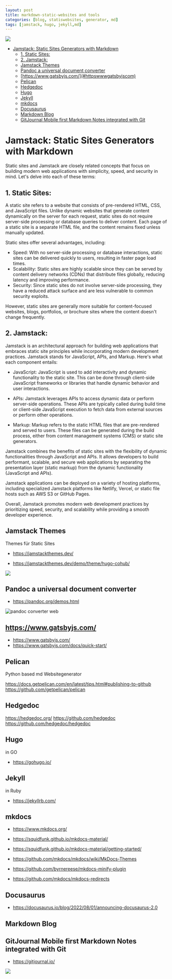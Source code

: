 ```yaml
---
layout: post
title: markdown-static-websites and tools
categories: [blog, statiswebsites, generator, md]
tags: [jamstack, hugo, jekyll,md]
---
```

![](../pics/20230705180039_jamstackThems.png)

- [Jamstack: Static Sites Generators with Markdown](#jamstack-static-sites-generators-with-markdown)
  - [1. Static Sites:](#1-static-sites)
  - [2. Jamstack:](#2-jamstack)
  - [Jamstack Themes](#jamstack-themes)
  - [Pandoc a universal document converter](#pandoc-a-universal-document-converter)
  - [https://www.gatsbyjs.com/](#httpswwwgatsbyjscom)
  - [Pelican](#pelican)
  - [Hedgedoc](#hedgedoc)
  - [Hugo](#hugo)
  - [Jekyll](#jekyll)
  - [mkdocs](#mkdocs)
  - [Docusaurus](#docusaurus)
  - [Markdown Blog](#markdown-blog)
  - [GitJournal Mobile first Markdown Notes integrated with Git](#gitjournal-mobile-first-markdown-notes-integrated-with-git)

# Jamstack: Static Sites Generators with Markdown
Static sites and Jamstack are closely related concepts that focus on building modern web applications with simplicity, speed, and security in mind. Let's delve into each of these terms:

## 1. Static Sites:
A static site refers to a website that consists of pre-rendered HTML, CSS, and JavaScript files. Unlike dynamic websites that generate content dynamically on the server for each request, static sites do not require server-side processing or database queries to deliver content. Each page of a static site is a separate HTML file, and the content remains fixed unless manually updated.

Static sites offer several advantages, including:

- Speed: With no server-side processing or database interactions, static sites can be delivered quickly to users, resulting in faster page load times.
- Scalability: Static sites are highly scalable since they can be served by content delivery networks (CDNs) that distribute files globally, reducing latency and improving performance.
- Security: Since static sites do not involve server-side processing, they have a reduced attack surface and are less vulnerable to common security exploits.

However, static sites are generally more suitable for content-focused websites, blogs, portfolios, or brochure sites where the content doesn't change frequently.

## 2. Jamstack:
Jamstack is an architectural approach for building web applications that embraces static site principles while incorporating modern development practices. Jamstack stands for JavaScript, APIs, and Markup. Here's what each component entails:

- JavaScript: JavaScript is used to add interactivity and dynamic functionality to the static site. This can be done through client-side JavaScript frameworks or libraries that handle dynamic behavior and user interactions.

- APIs: Jamstack leverages APIs to access dynamic data or perform server-side operations. These APIs are typically called during build time or client-side JavaScript execution to fetch data from external sources or perform other operations.

- Markup: Markup refers to the static HTML files that are pre-rendered and served to users. These files can be generated during the build process, either from content management systems (CMS) or static site generators.

Jamstack combines the benefits of static sites with the flexibility of dynamic functionalities through JavaScript and APIs. It allows developers to build performant, scalable, and secure web applications by separating the presentation layer (static markup) from the dynamic functionality (JavaScript and APIs).

Jamstack applications can be deployed on a variety of hosting platforms, including specialized Jamstack platforms like Netlify, Vercel, or static file hosts such as AWS S3 or GitHub Pages.

Overall, Jamstack promotes modern web development practices by prioritizing speed, security, and scalability while providing a smooth developer experience.
## Jamstack Themes

Themes für Static Sites 

- <https://jamstackthemes.dev/>

- <https://jamstackthemes.dev/demo/theme/hugo-cohub/>

![](../pics/20230705175922_jamstack_themes.png)

## Pandoc a universal document converter

- <https://pandoc.org/demos.html>

![pandoc converter web](../pic/20220822123415.png)  

## https://www.gatsbyjs.com/

- <https://www.gatsbyjs.com/>
- <https://www.gatsbyjs.com/docs/quick-start/>


## Pelican 

Python based md Websitegenerator 

<https://docs.getpelican.com/en/latest/tips.html#publishing-to-github>
<https://github.com/getpelican/pelican>

## Hedgedoc
<https://hedgedoc.org/>
<https://github.com/hedgedoc>
<https://github.com/hedgedoc/hedgedoc>

## Hugo 
in GO 
- <https://gohugo.io/>


## Jekyll 
in Ruby 
- <https://jekyllrb.com/>

## mkdocs
- <https://www.mkdocs.org/>

- <https://squidfunk.github.io/mkdocs-material/>
- <https://squidfunk.github.io/mkdocs-material/getting-started/>

- <https://github.com/mkdocs/mkdocs/wiki/MkDocs-Themes>

- <https://github.com/byrnereese/mkdocs-minify-plugin>

- <https://github.com/mkdocs/mkdocs-redirects>

## Docusaurus 

- <https://docusaurus.io/blog/2022/08/01/announcing-docusaurus-2.0>

## Markdown Blog 

## GitJournal Mobile first Markdown Notes integrated with Git

- <https://gitjournal.io/>

![](../pic/20220801114551.png)  
